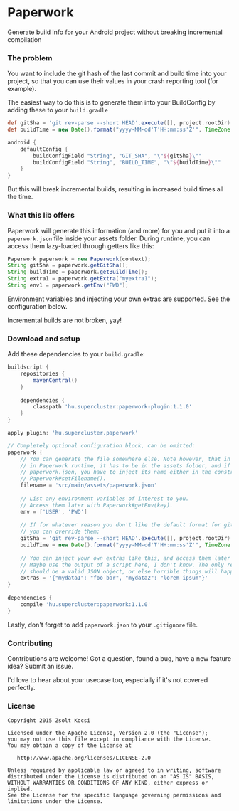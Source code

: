 # Paperwork
Generate build info for your Android project without breaking incremental compilation

### The problem
You want to include the git hash of the last commit and build time into your project, so that you can use their values in your crash reporting tool (for example).

The easiest way to do this is to generate them into your BuildConfig by adding these to your ```build.gradle```

```groovy
def gitSha = 'git rev-parse --short HEAD'.execute([], project.rootDir).text.trim()
def buildTime = new Date().format("yyyy-MM-dd'T'HH:mm:ss'Z'", TimeZone.getTimeZone("UTC"))

android {
    defaultConfig {
        buildConfigField "String", "GIT_SHA", "\"${gitSha}\""
        buildConfigField "String", "BUILD_TIME", "\"${buildTime}\""
    }
}
```

But this will break incremental builds, resulting in increased build times all the time.


### What this lib offers
Paperwork will generate this information (and more) for you and put it into a ```paperwork.json``` file inside your assets folder.
During runtime, you can access them lazy-loaded through getters like this:
```java
Paperwork paperwork = new Paperwork(context);
String gitSha = paperwork.getGitSha();
String buildTime = paperwork.getBuildTime();
String extra1 = paperwork.getExtra("myextra1");
String env1 = paperwork.getEnv("PWD");
``` 

Environment variables and injecting your own extras are supported. See the configuration below.  

Incremental builds are not broken, yay!

### Download and setup
Add these dependencies to your ```build.gradle```:

```groovy
buildscript {
    repositories {
        mavenCentral()
    }
    
    dependencies {
        classpath 'hu.supercluster:paperwork-plugin:1.1.0'
    }
}

apply plugin: 'hu.supercluster.paperwork'

// Completely optional configuration block, can be omitted:
paperwork {
    // You can generate the file somewhere else. Note however, that in order for it to be available
    // in Paperwork runtime, it has to be in the assets folder, and if the filename is not
    // paperwork.json, you have to inject its name either in the constructor, or through
    // Paperwork#setFilename().
    filename = 'src/main/assets/paperwork.json'
    
    // List any environment variables of interest to you. 
    // Access them later with Paperwork#getEnv(key).
    env = ['USER', 'PWD']
    
    // If for whatever reason you don't like the default format for git SHA and build time,
    // you can override them:
    gitSha = 'git rev-parse --short HEAD'.execute([], project.rootDir).text.trim()
    buildTime = new Date().format("yyyy-MM-dd'T'HH:mm:ss'Z'", TimeZone.getTimeZone("UTC"))
     
    // You can inject your own extras like this, and access them later with Paperwork#getExtra(key).
    // Maybe use the output of a script here, I don't know. The only requirement is that it
    // should be a valid JSON object, or else horrible things will happen.
    extras = '{"mydata1": "foo bar", "mydata2": "lorem ipsum"}'
}
    
dependencies {
    compile 'hu.supercluster:paperwork:1.1.0'
}
```

Lastly, don't forget to add ```paperwork.json``` to your ```.gitignore``` file. 


### Contributing

Contributions are welcome! Got a question, found a bug, have a new feature idea? Submit an issue.

I'd love to hear about your usecase too, especially if it's not covered perfectly.


### License

    Copyright 2015 Zsolt Kocsi

    Licensed under the Apache License, Version 2.0 (the "License");
    you may not use this file except in compliance with the License.
    You may obtain a copy of the License at

       http://www.apache.org/licenses/LICENSE-2.0

    Unless required by applicable law or agreed to in writing, software
    distributed under the License is distributed on an "AS IS" BASIS,
    WITHOUT WARRANTIES OR CONDITIONS OF ANY KIND, either express or implied.
    See the License for the specific language governing permissions and
    limitations under the License.
